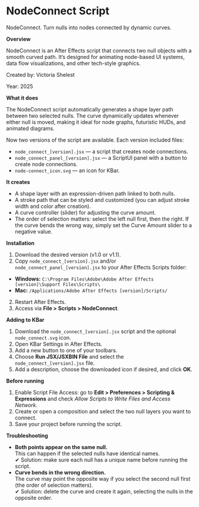 # NodeConnect Script

NodeConnect. Turn nulls into nodes connected by dynamic curves.

**Overview**

NodeConnect is an After Effects script that connects two null objects with a smooth curved path. It’s designed for animating node-based UI systems, data flow visualizations, and other tech-style graphics.

Created by: Victoria Shelest

Year: 2025

**What it does**

The NodeConnect script automatically generates a shape layer path between two selected nulls. The curve dynamically updates whenever either null is moved, making it ideal for node graphs, futuristic HUDs, and animated diagrams.

Now two versions of the script are available. Each version included files:
- `node_connect_[version].jsx` — a script that creates node connections.
- `node_connect_panel_[version].jsx` — a ScriptUI panel with a button to create node connections.
- `node-connect_icon.svg` — an icon for KBar.

**It creates**
- A shape layer with an expression-driven path linked to both nulls.
- A stroke path that can be styled and customized (you can adjust stroke width and color after creation).
- A curve controller (slider) for adjusting the curve amount.
- The order of selection matters: select the left null first, then the right. If the curve bends the wrong way, simply set the Curve Amount slider to a negative value.

**Installation**
1. Download the desired version (v1.0 or v1.1).
2. Copy `node_connect_[version].jsx` and/or `node_connect_panel_[version].jsx` to your After Effects Scripts folder:
- **Windows:** `C:\Program Files\Adobe\Adobe After Effects [version]\Support Files\Scripts\`
- **Mac:** `/Applications/Adobe After Effects [version]/Scripts/`
2. Restart After Effects.
3. Access via **File > Scripts > NodeConnect**.

**Adding to KBar**
1. Download the `node_connect_[version].jsx` script and the optional `node_connect.svg` icon.
2. Open KBar Settings in After Effects.
3. Add a new button to one of your toolbars.
4. Choose **Run JSX/JSXBIN File** and select the `node_connect_[version].jsx` file.
5. Add a description, choose the downloaded icon if desired, and click **OK**.

**Before running**
1. Enable Script File Access: go to **Edit > Preferences > Scripting & Expressions** and check *Allow Scripts to Write Files and Access Network*.
2. Create or open a composition and select the two null layers you want to connect.
3. Save your project before running the script.

**Troubleshooting**
- **Both points appear on the same null.**  
    This can happen if the selected nulls have identical names.  
    ✔ Solution: make sure each null has a unique name before running the script.
- **Curve bends in the wrong direction.**  
    The curve may point the opposite way if you select the second null first (the order of selection matters).  
    ✔ Solution: delete the curve and create it again, selecting the nulls in the opposite order.
